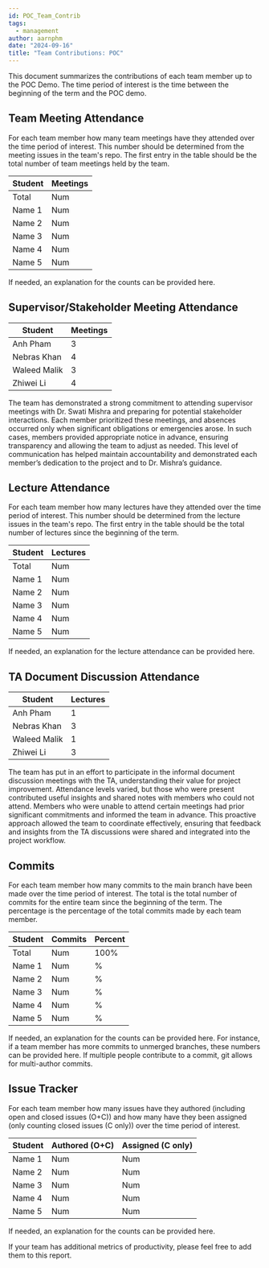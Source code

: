 ```yaml
---
id: POC_Team_Contrib
tags:
  - management
author: aarnphm
date: "2024-09-16"
title: "Team Contributions: POC"
---
```


This document summarizes the contributions of each team member up to the POC
Demo. The time period of interest is the time between the beginning of the term
and the POC demo.

## Team Meeting Attendance

For each team member how many team meetings have they attended over the time period of interest. This number should be determined from the meeting issues in the team's repo. The first entry in the table should be the total number of team meetings held by the team.

| Student | Meetings |
| ------- | -------- |
| Total   | Num      |
| Name 1  | Num      |
| Name 2  | Num      |
| Name 3  | Num      |
| Name 4  | Num      |
| Name 5  | Num      |

If needed, an explanation for the counts can be provided here.

## Supervisor/Stakeholder Meeting Attendance

<!--For each team member how many supervisor/stakeholder team meetings have they attended over the time period of interest. This number should be determined from the supervisor meeting issues in the team's repo. The first entry in the table should be the total number of supervisor and team meetings held by the team. If there is no supervisor, there will usually be meetings with stakeholders (potential users) that can serve a similar purpose.-->

| Student | Meetings |
| ------- | -------- |
| Anh Pham   | 3      |
| Nebras Khan   | 4      |
| Waleed Malik   | 3      |
| Zhiwei Li   | 4      |

<!--If needed, an explanation for the counts can be provided here.-->

The team has demonstrated a strong commitment to attending supervisor meetings with Dr. Swati Mishra and preparing for potential stakeholder interactions. Each member prioritized these meetings, and absences occurred only when significant obligations or emergencies arose. In such cases, members provided appropriate notice in advance, ensuring transparency and allowing the team to adjust as needed.  This level of communication has helped maintain accountability and demonstrated each member’s dedication to the project and to Dr. Mishra’s guidance.

## Lecture Attendance

For each team member how many lectures have they attended over the time period of interest. This number should be determined from the lecture issues in the team's repo. The first entry in the table should be the total number of lectures since the beginning of the term.

| Student | Lectures |
| ------- | -------- |
| Total   | Num      |
| Name 1  | Num      |
| Name 2  | Num      |
| Name 3  | Num      |
| Name 4  | Num      |
| Name 5  | Num      |

If needed, an explanation for the lecture attendance can be provided here.

## TA Document Discussion Attendance

<!--For each team member how many of the informal document discussion meetings with the TA were attended over the time period of interest.-->

| Student | Lectures |
| ------- | -------- |
| Anh Pham   | 1      |
| Nebras Khan   | 3      |
| Waleed Malik   | 1      |
| Zhiwei Li   | 3      |


<!--If needed, an explanation for the attendance can be provided here.-->

The team has put in an effort to participate in the informal document discussion meetings with the TA, understanding their value for project improvement. Attendance levels varied, but those who were present contributed useful insights and shared notes with members who could not attend. Members who were unable to attend certain meetings had prior significant commitments and informed the team in advance. This proactive approach allowed the team to coordinate effectively, ensuring that feedback and insights from the TA discussions were shared and integrated into the project workflow.

## Commits

For each team member how many commits to the main branch have been made over the time period of interest. The total is the total number of commits for the entire team since the beginning of the term. The percentage is the percentage of the total commits made by each team member.

| Student | Commits | Percent |
| ------- | ------- | ------- |
| Total   | Num     | 100%    |
| Name 1  | Num     | %       |
| Name 2  | Num     | %       |
| Name 3  | Num     | %       |
| Name 4  | Num     | %       |
| Name 5  | Num     | %       |

If needed, an explanation for the counts can be provided here. For instance, if a team member has more commits to unmerged branches, these numbers can be provided here. If multiple people contribute to a commit, git allows for multi-author commits.

## Issue Tracker

For each team member how many issues have they authored (including open and closed issues (O+C)) and how many have they been assigned (only counting closed issues (C only)) over the time period of interest.

| Student | Authored (O+C) | Assigned (C only) |
| ------- | -------------- | ----------------- |
| Name 1  | Num            | Num               |
| Name 2  | Num            | Num               |
| Name 3  | Num            | Num               |
| Name 4  | Num            | Num               |
| Name 5  | Num            | Num               |

If needed, an explanation for the counts can be provided here.

If your team has additional metrics of productivity, please feel free to add them to this report.
